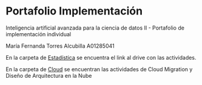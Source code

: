 # Portafolio Implementación
Inteligencia artificial avanzada para la ciencia de datos II - Portafolio de implementación individual

María Fernanda Torres Alcubilla A01285041

En la carpeta de [Estadística](Estadistica) se encuentra el link al drive con las actividades.

En la carpeta de [Cloud](Cloud) se encuentran las actividades de Cloud Migration y Diseño de Arquitectura en la Nube
